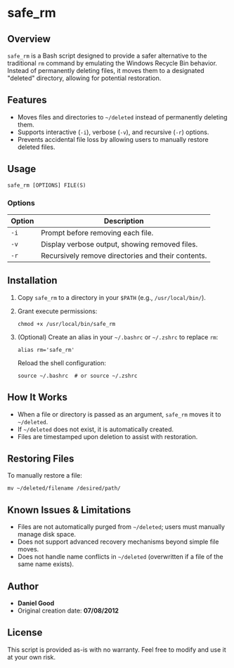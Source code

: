 # safe_rm

## Overview

`safe_rm` is a Bash script designed to provide a safer alternative to the traditional `rm` command by emulating the Windows Recycle Bin behavior. Instead of permanently deleting files, it moves them to a designated "deleted" directory, allowing for potential restoration.

## Features

- Moves files and directories to `~/deleted` instead of permanently deleting them.
- Supports interactive (`-i`), verbose (`-v`), and recursive (`-r`) options.
- Prevents accidental file loss by allowing users to manually restore deleted files.

## Usage

```
safe_rm [OPTIONS] FILE(S)
```

### Options

| Option | Description                                        |
| ------ | -------------------------------------------------- |
| `-i`   | Prompt before removing each file.                  |
| `-v`   | Display verbose output, showing removed files.     |
| `-r`   | Recursively remove directories and their contents. |

## Installation

1. Copy `safe_rm` to a directory in your `$PATH` (e.g., `/usr/local/bin/`).

2. Grant execute permissions:

   ```
   chmod +x /usr/local/bin/safe_rm
   ```

3. (Optional) Create an alias in your `~/.bashrc` or `~/.zshrc` to replace `rm`:

   ```
   alias rm='safe_rm'
   ```

   Reload the shell configuration:

   ```
   source ~/.bashrc  # or source ~/.zshrc
   ```

## How It Works

- When a file or directory is passed as an argument, `safe_rm` moves it to `~/deleted`.
- If `~/deleted` does not exist, it is automatically created.
- Files are timestamped upon deletion to assist with restoration.

## Restoring Files

To manually restore a file:

```
mv ~/deleted/filename /desired/path/
```

## Known Issues & Limitations

- Files are not automatically purged from `~/deleted`; users must manually manage disk space.
- Does not support advanced recovery mechanisms beyond simple file moves.
- Does not handle name conflicts in `~/deleted` (overwritten if a file of the same name exists).

## Author

- **Daniel Good**
- Original creation date: **07/08/2012**

## License

This script is provided as-is with no warranty. Feel free to modify and use it at your own risk.



